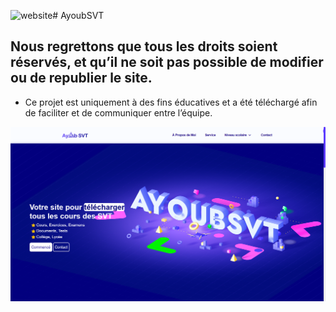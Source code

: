 ![website](https://github.com/abbir-ar/ayoubsvt/assets/141359826/101f1404-aedc-4f86-800f-ddb17cf18c9b)# AyoubSVT
## Nous regrettons que tous les droits soient réservés, et qu’il ne soit pas possible de modifier ou de republier le site.
 - Ce projet est uniquement à des fins éducatives et a été téléchargé afin de faciliter et de communiquer entre l’équipe.

![website](website.png)
